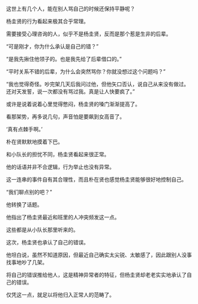 这世上有几个人，能在别人骂自己的时候还保持平静呢？

杨圭贤的行为看起来极其合乎常理。

需要接受心理咨询的人，似乎不是杨圭贤，反而是那个惹是生非的后辈。

“可是刚才，你为什么承认是自己的错？”

“是我先揪住他领子的。也是我先给了后辈借口的。”

“平时关系不错的后辈，为什么会突然骂你？你就没想过这个问题吗？”

“我也觉得奇怪。吵完架几天后我问过他，但他矢口否认，说自己从来没有做过。还对天发誓，说一次都没有骂过我。真是让人快要疯了。”

或许是说着说着心里觉得憋闷，杨圭贤的嗓门渐渐提高了。

看那架势，再多说几句，声音怕是要飙到女高音了。

‘真有点棘手啊。’

朴在贤默默地摸着下巴。

和小队长的担忧不同，杨圭贤看起来很正常。

他的话语并非不合逻辑，行为举止也没有异常。

这一连串的事件自有其合理性，而且朴在贤也感觉杨圭贤能够很好地控制自己。

“我们聊点别的吧？”

他转换了话题。

他指出了杨圭贤最近和班里的人冲突频发这一点。

这些都是从小队长那里听来的。

这次，杨圭贤也承认了自己的错误。

他坦白说，虽然不知道原因，但最近自己确实太尖锐、太敏感了，因此跟别人没事找事地吵了几架。

将自己的错误推给他人，这是精神异常者的特征，但杨圭贤却老老实实地承认了自己的错误。

仅凭这一点，就足以将他归入正常人的范畴了。